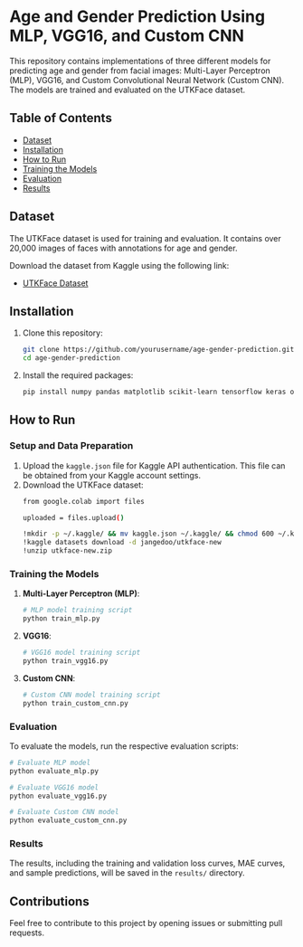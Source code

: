 
# Age and Gender Prediction Using MLP, VGG16, and Custom CNN

This repository contains implementations of three different models for predicting age and gender from facial images: Multi-Layer Perceptron (MLP), VGG16, and Custom Convolutional Neural Network (Custom CNN). The models are trained and evaluated on the UTKFace dataset.

## Table of Contents
- [Dataset](#dataset)
- [Installation](#installation)
- [How to Run](#how-to-run)
- [Training the Models](#training-the-models)
- [Evaluation](#evaluation)
- [Results](#results)

## Dataset
The UTKFace dataset is used for training and evaluation. It contains over 20,000 images of faces with annotations for age and gender.

Download the dataset from Kaggle using the following link:
- [UTKFace Dataset](https://www.kaggle.com/jangedoo/utkface-new)

## Installation
1. Clone this repository:
   ```bash
   git clone https://github.com/yourusername/age-gender-prediction.git
   cd age-gender-prediction
   ```

2. Install the required packages:
   ```bash
   pip install numpy pandas matplotlib scikit-learn tensorflow keras opencv-python seaborn
   ```

## How to Run
### Setup and Data Preparation
1. Upload the `kaggle.json` file for Kaggle API authentication. This file can be obtained from your Kaggle account settings.
2. Download the UTKFace dataset:
   ```bash
   from google.colab import files

   uploaded = files.upload()

   !mkdir -p ~/.kaggle/ && mv kaggle.json ~/.kaggle/ && chmod 600 ~/.kaggle/kaggle.json
   !kaggle datasets download -d jangedoo/utkface-new
   !unzip utkface-new.zip
   ```

### Training the Models
1. **Multi-Layer Perceptron (MLP)**:
   ```python
   # MLP model training script
   python train_mlp.py
   ```

2. **VGG16**:
   ```python
   # VGG16 model training script
   python train_vgg16.py
   ```

3. **Custom CNN**:
   ```python
   # Custom CNN model training script
   python train_custom_cnn.py
   ```

### Evaluation
To evaluate the models, run the respective evaluation scripts:
```python
# Evaluate MLP model
python evaluate_mlp.py

# Evaluate VGG16 model
python evaluate_vgg16.py

# Evaluate Custom CNN model
python evaluate_custom_cnn.py
```

### Results
The results, including the training and validation loss curves, MAE curves, and sample predictions, will be saved in the `results/` directory. 

## Contributions
Feel free to contribute to this project by opening issues or submitting pull requests.
```
